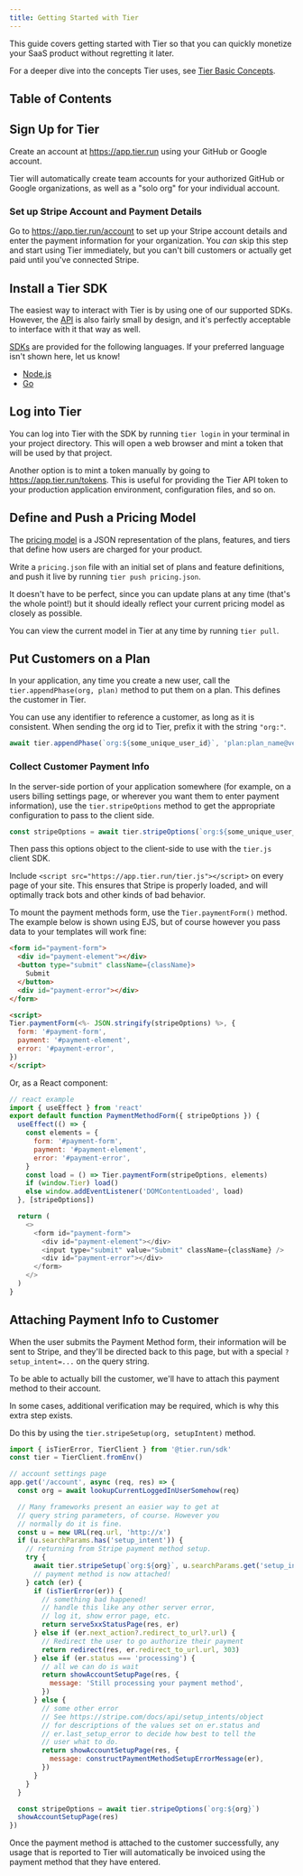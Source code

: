 ```yaml
---
title: Getting Started with Tier
---
```


This guide covers getting started with Tier so that you can
quickly monetize your SaaS product without regretting it later.

For a deeper dive into the concepts Tier uses, see [Tier Basic
Concepts](basics).

## Table of Contents

## Sign Up for Tier

Create an account at <https://app.tier.run> using your GitHub or
Google account.

Tier will automatically create team accounts for your authorized
GitHub or Google organizations, as well as a "solo org" for your
individual account.

### Set up Stripe Account and Payment Details

Go to <https://app.tier.run/account> to set up your Stripe
account details and enter the payment information for your
organization.  You _can_ skip this step and start using Tier
immediately, but you can't bill customers or actually get paid
until you've connected Stripe.

## Install a Tier SDK

The easiest way to interact with Tier is by using one of our
supported SDKs.  However, the [API](api) is also fairly small
by design, and it's perfectly acceptable to interface with it
that way as well.

[SDKs](sdk) are provided for the following languages.  If your
preferred language isn't shown here, let us know!

* [Node.js](https://github.com/tierdev/node-sdk)
* [Go](https://github.com/tierdev/go-sdk) <!-- TKTK -->

## Log into Tier

You can log into Tier with the SDK by running `tier login` in
your terminal in your project directory.  This will open a web
browser and mint a token that will be used by that project.

Another option is to mint a token manually by going to
<https://app.tier.run/tokens>.  This is useful for providing the
Tier API token to your production application environment,
configuration files, and so on.

## Define and Push a Pricing Model

The [pricing model](basics#model) is a JSON representation of
the plans, features, and tiers that define how users are charged
for your product.

Write a `pricing.json` file with an initial set of plans and
feature definitions, and push it live by running `tier push
pricing.json`.

It doesn't have to be perfect, since you can update plans at any
time (that's the whole point!) but it should ideally reflect your
current pricing model as closely as possible.

You can view the current model in Tier at any time by running
`tier pull`.

## Put Customers on a Plan

In your application, any time you create a new user, call the
`tier.appendPhase(org, plan)` method to put them on a plan.  This
defines the customer in Tier.

You can use any identifier to reference a customer, as long as it
is consistent.  When sending the org id to Tier, prefix it with
the string `"org:"`.

```js
await tier.appendPhase(`org:${some_unique_user_id}`, 'plan:plan_name@version')
```

### Collect Customer Payment Info

In the server-side portion of your application somewhere (for
example, on a users billing settings page, or wherever you want
them to enter payment information), use the `tier.stripeOptions`
method to get the appropriate configuration to pass to the client
side.

```js
const stripeOptions = await tier.stripeOptions(`org:${some_unique_user_id}`)
```

Then pass this options object to the client-side to use with the
`tier.js` client SDK.

Include `<script src="https://app.tier.run/tier.js"></script>` on
every page of your site.  This ensures that Stripe is properly
loaded, and will optimally track bots and other kinds of bad
behavior.

To mount the payment methods form, use the `Tier.paymentForm()`
method.  The example below is shown using EJS, but of course
however you pass data to your templates will work fine:

```html
<form id="payment-form">
  <div id="payment-element"></div>
  <button type="submit" className={className}>
    Submit
  </button>
  <div id="payment-error"></div>
</form>

<script>
Tier.paymentForm(<%- JSON.stringify(stripeOptions) %>, {
  form: '#payment-form',
  payment: '#payment-element',
  error: '#payment-error',
})
</script>
```

Or, as a React component:

```js
// react example
import { useEffect } from 'react'
export default function PaymentMethodForm({ stripeOptions }) {
  useEffect(() => {
    const elements = {
      form: '#payment-form',
      payment: '#payment-element',
      error: '#payment-error',
    }
    const load = () => Tier.paymentForm(stripeOptions, elements)
    if (window.Tier) load()
    else window.addEventListener('DOMContentLoaded', load)
  }, [stripeOptions])

  return (
    <>
      <form id="payment-form">
        <div id="payment-element"></div>
        <input type="submit" value="Submit" className={className} />
        <div id="payment-error"></div>
      </form>
    </>
  )
}
```

## Attaching Payment Info to Customer

When the user submits the Payment Method form, their information
will be sent to Stripe, and they'll be directed back to this
page, but with a special `?setup_intent=...` on the query string.

To be able to actually bill the customer, we'll have to attach
this payment method to their account.

In some cases, additional verification may be required, which is
why this extra step exists.

Do this by using the `tier.stripeSetup(org, setupIntent)` method.

```js
import { isTierError, TierClient } from '@tier.run/sdk'
const tier = TierClient.fromEnv()

// account settings page
app.get('/account', async (req, res) => {
  const org = await lookupCurrentLoggedInUserSomehow(req)

  // Many frameworks present an easier way to get at
  // query string parameters, of course. However you
  // normally do it is fine.
  const u = new URL(req.url, 'http://x')
  if (u.searchParams.has('setup_intent')) {
    // returning from Stripe payment method setup.
    try {
      await tier.stripeSetup(`org:${org}`, u.searchParams.get('setup_intent'))
      // payment method is now attached!
    } catch (er) {
      if (isTierError(er)) {
        // something bad happened!
        // handle this like any other server error,
        // log it, show error page, etc.
        return serve5xxStatusPage(res, er)
      } else if (er.next_action?.redirect_to_url?.url) {
        // Redirect the user to go authorize their payment
        return redirect(res, er.redirect_to_url.url, 303)
      } else if (er.status === 'processing') {
        // all we can do is wait
        return showAccountSetupPage(res, {
          message: 'Still processing your payment method',
        })
      } else {
        // some other error
        // See https://stripe.com/docs/api/setup_intents/object
        // for descriptions of the values set on er.status and
        // er.last_setup_error to decide how best to tell the
        // user what to do.
        return showAccountSetupPage(res, {
          message: constructPaymentMethodSetupErrorMessage(er),
        })
      }
    }
  }

  const stripeOptions = await tier.stripeOptions(`org:${org}`)
  showAccountSetupPage(res)
})
```

Once the payment method is attached to the customer successfully,
any usage that is reported to Tier will automatically be invoiced
using the payment method that they have entered.
